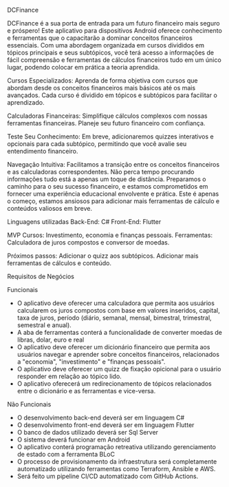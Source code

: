 DCFinance

DCFinance é a sua porta de entrada para um futuro financeiro mais seguro e próspero! Este aplicativo para dispositivos Android oferece conhecimento e ferramentas que o capacitarão a dominar conceitos financeiros essenciais. Com uma abordagem organizada em cursos divididos em tópicos principais e seus subtópicos, você terá acesso a informações de fácil compreensão e ferramentas de cálculos financeiros tudo em um único lugar, podendo colocar em prática a teoria aprendida.

Cursos Especializados: Aprenda de forma objetiva com cursos que abordam desde os conceitos financeiros mais básicos até os mais avançados. Cada curso é dividido em tópicos e subtópicos para facilitar o aprendizado.

Calculadoras Financeiras: Simplifique cálculos complexos com nossas ferramentas financeiras. Planeje seu futuro financeiro com confiança.

Teste Seu Conhecimento: Em breve, adicionaremos quizzes interativos e opcionais para cada subtópico, permitindo que você avalie seu entendimento financeiro.

Navegação Intuitiva: Facilitamos a transição entre os conceitos financeiros e as calculadoras correspondentes. Não perca tempo procurando informações tudo está a apenas um toque de distância.
Preparamos o caminho para o seu sucesso financeiro, e estamos comprometidos em fornecer uma experiência educacional envolvente e prática. Este é apenas o começo, estamos ansiosos para adicionar mais ferramentas de cálculo e conteúdos valiosos em breve.

Linguagens utilizadas
Back-End: C#
Front-End: Flutter

MVP
Cursos: Investimento, economia e finanças pessoais.
Ferramentas: Calculadora de juros compostos e conversor de moedas.

Próximos passos:
Adicionar o quizz aos subtópicos.
Adicionar mais ferramentas de cálculos e conteúdo.

Requisitos de Negócios

Funcionais
- O aplicativo deve oferecer uma calculadora que permita aos usuários calcularem os juros compostos com base em valores inseridos, capital, taxa de juros, período (diário, semanal, mensal, bimestral, trimestral, semestral e anual).
- A aba de ferramentas conterá a funcionalidade de converter moedas de libras, dolar, euro e real
- O aplicativo deve oferecer um dicionário financeiro que permita aos usuários navegar e aprender sobre conceitos financeiros, relacionados a "economia", "investimento" e "finanças pessoais".
- O aplicativo deve oferecer um quizz de fixação opicional para o usuário responder em relação ao tópico lido.
- O aplicativo oferecerá um redirecionamento de tópicos relacionados entre o dicionário e as ferramentas e vice-versa.

Não Funcionais
- O desenvolvimento back-end deverá ser em linguagem C#
- O desenvolvimento front-end deverá ser em linguagem Flutter
- O banco de dados utilizado deverá ser Sql Server
- O sistema deverá funcionar em Android
- O aplicativo conterá programação retreativa utilizando gerenciamento de estado com a ferramenta BLoC
- O processo de provisionamento da infraestrutura será completamente automatizado utilizando ferramentas como Terraform, Ansible e AWS.
- Será feito um pipeline CI/CD automatizado com GitHub Actions.
